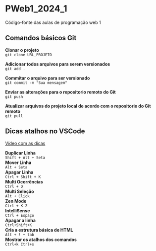 # PWeb1_2024_1
Código-fonte das aulas de programação web 1

## Comandos básicos Git

**Clonar o projeto**  
`git clone URL_PROJETO`

**Adicionar todos arquivos para serem versionados**  
`git add .`

**Commitar o arquivo para ser versionado**  
`git commit -m "Sua mensagem"`

**Enviar as alterações para o repositorio remoto do Git**  
`git push`

**Atualizar arquivos do projeto local de acordo com o repositorio do Git remoto**  
`git pull`

## Dicas atalhos no VSCode
[Vídeo com as dicas](https://youtu.be/MZgbd7bjCTk?si=0zN4B2YsXLU3a9Z8) 

**Duplicar Linha**  
`Shift + Alt + Seta`  
**Mover Linha**  
`Alt + Seta`  
**Apagar Linha**  
`Ctrl + Shift + K`  
**Multi Ocorrências**  
`Ctrl + D`  
**Multi Seleção**  
`Alt + Click`  
**Zen Mode**  
`Ctrl + K Z`   
**IntelliSense**  
`Ctrl + Espaço`   
**Apagar a linha**  
`Ctrl+Shift+K`   
**Cria a estrutura básica de HTML**  
`Alt + ! + tab`   
**Mostrar os atalhos dos comandos**  
`Ctrl+k Ctrl+s`   
